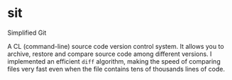 # sit
Simplified Git

A CL (command-line) source code version control system. It allows you to archive, restore and compare source code among different versions. I implemented an efficient `diff` algorithm, making the speed of comparing files very fast even when the file contains tens of thousands lines of code.

